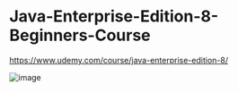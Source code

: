 # Java-Enterprise-Edition-8-Beginners-Course

https://www.udemy.com/course/java-enterprise-edition-8/

![image](https://user-images.githubusercontent.com/39504405/201054500-aca444b1-5eb1-46fc-919b-96bcf0be0604.png)
